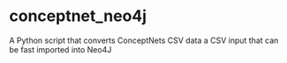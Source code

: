 # conceptnet_neo4j
A Python script that converts ConceptNets CSV data a CSV input that can be fast imported into Neo4J
